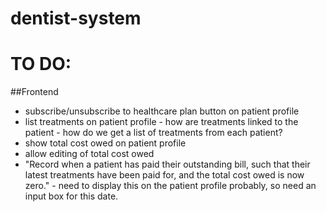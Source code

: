 # dentist-system

# TO DO:
##Frontend
- subscribe/unsubscribe to healthcare plan button on patient profile
- list treatments on patient profile - how are treatments linked to the patient - how do we get a list of treatments from each patient?
- show total cost owed on patient profile
- allow editing of total cost owed
- "Record when a patient has paid their outstanding bill, such that their latest treatments have been paid for, and the total cost owed is now zero." - need to display this on the patient profile probably, so need an input box for this date.
